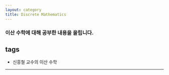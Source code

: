 ```yaml
---
layout: category
title: Discrete Mathematics
---
```

### 이산 수학에 대해 공부한 내용을 올립니다.

## tags
- 신흥철 교수의 이산 수학

___